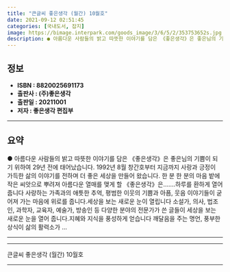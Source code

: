 ```yaml
---
title: "큰글씨 좋은생각 (월간) 10월호"
date: 2021-09-12 02:51:45
categories: [국내도서, 잡지]
image: https://bimage.interpark.com/goods_image/3/6/5/2/353753652s.jpg
description: ● 아름다운 사람들의 밝고 따뜻한 이야기를 담은 《좋은생각》은 좋은님의 기쁨이 되기 위하여 29년 전에 태어났습니다. 1992년 8월 창간호부터 지금까지 사랑과 긍정이 가득한 삶의 이야기를 전하며 더 좋은 세상을 만들어 왔습니다. 한 분 한 분의 마음 밭에 작은 씨앗으로 뿌려져 아름다
---
```


## **정보**

- **ISBN : 8820025691173**
- **출판사 : (주)좋은생각**
- **출판일 : 20211001**
- **저자 : 좋은생각 편집부**

------



## **요약**

●  아름다운 사람들의 밝고 따뜻한 이야기를 담은 《좋은생각》은 좋은님의 기쁨이 되기 위하여 29년 전에 태어났습니다. 1992년 8월 창간호부터 지금까지 사랑과 긍정이 가득한 삶의 이야기를 전하며 더 좋은 세상을 만들어 왔습니다. 한 분 한 분의 마음 밭에 작은 씨앗으로 뿌려져 아름다운 열매를 맺게 할 《좋은생각》은…….하루를 환하게 열어 줍니다 사랑하는 가족과의 애틋한 추억, 평범한 이웃의 기쁨과 아픔, 웃음 이야기들이 굳어져 가는 마음에 위로를 줍니다.세상을 보는 새로운 눈이 열립니다 소설가, 의사, 법조인, 과학자, 교육자, 예술가, 방송인 등 다양한 분야의 전문가가 쓴 글들이 세상을 보는 새로운 눈을 열어 줍니다.지혜와 지식을 풍성하게 얻습니다 깨달음을 주는 명언, 풍부한 상식이 삶의 활력소가 ...

------



------


큰글씨 좋은생각 (월간) 10월호 

------


